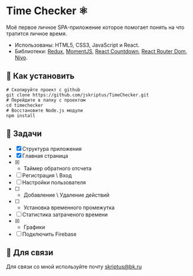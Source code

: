 Time Checker ⚛️
=====================

Моё первое личное SPA-приложение которое помогает понять на что тратится личное время.

* Использованы: HTML5, CSS3, JavaScript и React.
* Библиотеки: [Redux](https://github.com/reduxjs/redux), [MomentJS](https://github.com/moment/moment/), [React Countdown](https://github.com/ndresx/react-countdown), [React Router Dom](https://github.com/ReactTraining/react-router), [Nivo](https://github.com/plouc/nivo).

🤖 Как установить
-------------------------
```
# Скопируйте проект с github
git clone https://github.com/jskriptus/TimeChecker.git
# Перейдите в папку с проектом
cd timechecker
# Восстановите Node.js модули
npm install
```

🤖 Задачи
-------------------------
- [x] Структура приложения
- [x] Главная страница
- [x] - Таймер обратного отсчета
- [ ] Регистрация \ Вход
- [ ] Настройки пользователя
- [ ] - Добавление \ Удаление действий 
- [ ] - Установка временного промежутка
- [ ] Статистика затраченого времени
- [x] - Графики
- [ ] Подключить Firebase

🤖 Для связи
-------------------------
Для связи со мной используйте почту skriptus@bk.ru
